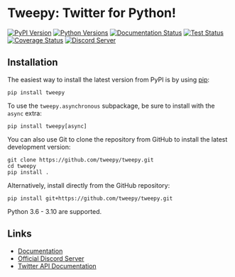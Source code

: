 Tweepy: Twitter for Python!
======

[![PyPI Version](https://img.shields.io/pypi/v/tweepy?label=PyPI)](https://pypi.org/project/tweepy/)
[![Python Versions](https://img.shields.io/pypi/pyversions/tweepy?label=Python)](https://pypi.org/project/tweepy/)
[![Documentation Status](https://readthedocs.org/projects/tweepy/badge/?version=latest)](https://tweepy.readthedocs.io/en/latest/)
[![Test Status](https://github.com/tweepy/tweepy/workflows/Test/badge.svg)](https://github.com/tweepy/tweepy/actions?query=workflow%3ATest)
[![Coverage Status](https://img.shields.io/coveralls/tweepy/tweepy/master.svg?style=flat)](https://coveralls.io/github/tweepy/tweepy?branch=master)
[![Discord Server](https://discord.com/api/guilds/432685901596852224/embed.png)](https://discord.gg/bJvqnhg)

Installation
------------

The easiest way to install the latest version from PyPI is by using
[pip](https://pip.pypa.io/):

    pip install tweepy

To use the `tweepy.asynchronous` subpackage, be sure to install with the
`async` extra:

    pip install tweepy[async]

You can also use Git to clone the repository from GitHub to install the latest
development version:

    git clone https://github.com/tweepy/tweepy.git
    cd tweepy
    pip install .

Alternatively, install directly from the GitHub repository:

    pip install git+https://github.com/tweepy/tweepy.git

Python 3.6 - 3.10 are supported.

Links
-----

- [Documentation](https://tweepy.readthedocs.io/en/latest/)
- [Official Discord Server](https://discord.gg/bJvqnhg)
- [Twitter API Documentation](https://developer.twitter.com/en/docs/twitter-api)

